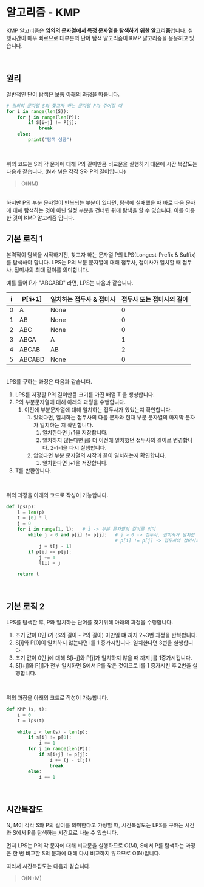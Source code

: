 # 알고리즘 - KMP

KMP 알고리즘은 **임의의 문자열에서 특정 문자열을 탐색하기 위한 알고리즘**입니다. 실행시간이 매우 빠르므로 대부분의 단어 탐색 알고리즘이 KMP 알고리즘을  응용하고 있습니다.

<br>

## 원리

일반적인 단어 탐색은 보통 아래의 과정을 따릅니다.

``` python
# 임의의 문자열 S와 찾고자 하는 문자열 P가 주어질 때
for i in range(len(S)):
    for j in range(len(P)):
        if S[i+j] != P[j]:
            break
  	else:
        print("탐색 성공")
```

<br>

위의 코드는 S의 각 문제에 대해 P의 길이만큼 비교문을 실행하기 떄문에 시간 복잡도는 다음과 같습니다. (N과 M은 각각 S와 P의 길이입니다)

> O(NM) 

<br>
하지만 P의 부분 문자열이 반복되는 부분이 있다면, 탐색에 실패했을 때 바로 다음 문자에 대해 탐색하는 것이 아닌 일정 부분을 건너뛴 뒤에 탐색을 할 수 있습니다. 이를 이용한 것이 KMP 알고리즘 입니다.

<br>

## 기본 로직 1

본격적이 탐색을 시작하기전, 찾고자 하는 문자열 P의 LPS(Longest-Prefix & Suffix)를 탐색해야 합니다. LPS는 P의 부분 문자열에 대해 접두사, 접미사가 일치할 때 접두사, 접미사의 최대 길이를 의미합니다.

예를 들어 P가 "ABCABD" 라면, LPS는 다음과 같습니다.

| i    | P[:i+1] | 일치하는 접두사 & 접미사 | 접두사 또는 접미사의 길이 |
| ---- | ------- | ------------------------ | ------------------------- |
| 0    | A       | None                     | 0                         |
| 1    | AB      | None                     | 0                         |
| 2    | ABC     | None                     | 0                         |
| 3    | ABCA    | A                        | 1                         |
| 4    | ABCAB   | AB                       | 2                         |
| 5    | ABCABD  | None                     | 0                         |

<br>LPS를 구하는 과정은 다음과 같습니다.

1. LPS를 저장할 P의 길이만큼 크기를 가진 배열 T 을 생성합니다.
2. P의 부분문자열에 대해 아래의 과정을 수행합니다.
   1. 이전에 부분문자열에 대해 일치하는 접두사가 있었는지 확인합니다.
      1. 있었다면, 일치하는 접두사의 다음 문자와 현재 부분 문자열의 마지막 문자가 일치하는 지 확인합니다.
         1. 일치한다면 j+1을 저장합니다.
         2. 일치하지 않는다면 j를 더 이전에 일치했던 접두사의 길이로 변경합니다. 2-1-1을 다시 실행합니다.
      2. 없었다면 부분 문자열의 시작과 끝이 일치하는지 확인합니다.
         1. 일치한다면 j+1을 저장합니다.
3. T를 반환합니다.

<br>

위의 과정을 아래의 코드로 작성이 가능합니다.

``` python
def lps(p):
    l = len(p)
    t = [0] * l   
    j = 0  		 
    for i in range(1, l): 	# i -> 부분 문자열의 길이를 의미
        while j > 0 and p[i] != p[j]:  	# j > 0 -> 접두사, 접미사가 일치한 적이 있음
                                       	# p[i] != p[j] -> 접두사와 접미사의 마지막이 일치하지 않음
            j = t[j - 1]  	
        if p[i] == p[j]:
            j += 1
            t[i] = j

    return t
```

<br>

## 기본 로직 2

LPS를 탐색한 후, P와 일치하는 단어를 찾기위해 아래의 과정을 수행합니다.

1. 초기 값이 0인 i가 (S의 길이 - P의 길이) 미만일 떄 까지 2~3번 과정을 반복합니다.
2. S[i]와 P[0]이 일치하지 않는다면 i를 1 증가시킵니다. 일치한다면 3번을 실행합니다.
3. 초기 값이 0인 j에 대해 S[i+j]와 P[j]가 일치하지 않을 때 까지 j를 1증가시킵니다.
4. S[i+j]와 P[j]가 전부 일치하면 S에서 P를 찾은 것이므로 i를 1 증가시킨 후 2번을 실행합니다.

<br>

위의 과정을 아래의 코드로 작성이 가능합니다.

``` python
def KMP (s, t):
    i = 0
    t = lps(t)
    
    while i < len(s) - len(p):
        if s[i] != p[0]:
            i += 1
        for j in range(len(P)):
            if s[i+j] != p[j]:
                i += (j - t[j])
                break
       	else:
            i += 1
```

<br>

## 시간복잡도

N, M이 각각 S와  P의 길이를 의미한다고 가정할 때, 시간복잡도는 LPS를 구하는 시간과 S에서 P를 탐색하는 시간으로 나눌 수 있습니다.

먼저 LPS는 P의 각 문자에 대해 비교문을 실행하므로 O(M), S에서 P를 탐색하는 과정은 한 번 비교한 S의 문자에 대해 다시 비교하지 않으므로 O(N)입니다.

따라서 시간복잡도는 다음과 같습니다.

> O(N+M)

